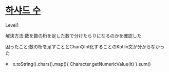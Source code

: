 # [하샤드 수](https://programmers.co.kr/learn/courses/30/lessons/12947)

Level1

解決方法:数を数の桁を足した数で分けたら０になるのかを確認した

困ったこと:数の桁を足すこととCharのInt化することのKotlin文が分からなかった

※　x.toString().chars().map(){
 Character.getNumericValue(it)
}.sum()
